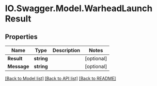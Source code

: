 # IO.Swagger.Model.WarheadLaunchResult
## Properties

Name | Type | Description | Notes
------------ | ------------- | ------------- | -------------
**Result** | **string** |  | [optional] 
**Message** | **string** |  | [optional] 

[[Back to Model list]](../README.md#documentation-for-models) [[Back to API list]](../README.md#documentation-for-api-endpoints) [[Back to README]](../README.md)

